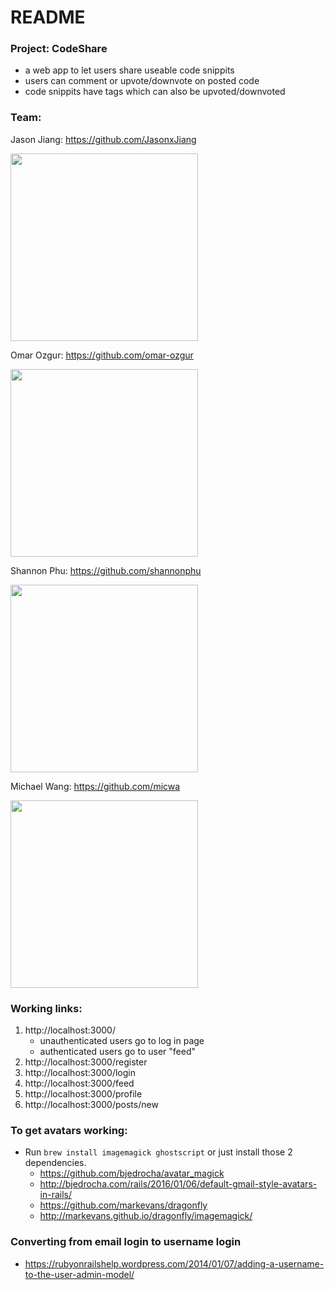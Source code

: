 # README

### Project: CodeShare
* a web app to let users share useable code snippits
* users can comment or upvote/downvote on posted code
* code snippits have tags which can also be upvoted/downvoted

### Team:

Jason Jiang: https://github.com/JasonxJiang

<img src="https://scontent-lax3-1.xx.fbcdn.net/v/t1.0-1/c0.53.320.320/p320x320/11665534_924690630921907_1904117300988791863_n.jpg?oh=6e03f78fdf374f85b72d428022e8f184&oe=5865AE61" height="300" width="300" /><br />

Omar Ozgur: https://github.com/omar-ozgur

<img src="https://scontent-lax3-1.xx.fbcdn.net/v/t1.0-1/c39.0.320.320/p320x320/10403541_10202965239184233_3036967275157662274_n.jpg?oh=ac1193cec777c52b174196d147eeb464&oe=58955C62" height="300" width="300" /><br />

Shannon Phu: https://github.com/shannonphu

<img src="https://scontent-lax3-1.xx.fbcdn.net/v/t1.0-1/c0.16.320.320/p320x320/12512405_1094402870580346_8626640546149480728_n.jpg?oh=a4357665d5d01db576b7588774d0470a&oe=585FE49D" height="300" width="300" /><br />

Michael Wang: https://github.com/micwa

<img src="https://linux.ucla.edu/files/officer_profiles/MichaelWang.jpg" height="300" width="300" /><br />

### Working links:
1. http://localhost:3000/
	* unauthenticated users go to log in page
	* authenticated users go to user "feed"
2. http://localhost:3000/register
3. http://localhost:3000/login
4. http://localhost:3000/feed
5. http://localhost:3000/profile
6. http://localhost:3000/posts/new

### To get avatars working:
* Run `brew install imagemagick ghostscript` or just install those 2 dependencies.
	* https://github.com/bjedrocha/avatar_magick
	* http://bjedrocha.com/rails/2016/01/06/default-gmail-style-avatars-in-rails/
	* https://github.com/markevans/dragonfly
	* http://markevans.github.io/dragonfly/imagemagick/

### Converting from email login to username login
* https://rubyonrailshelp.wordpress.com/2014/01/07/adding-a-username-to-the-user-admin-model/